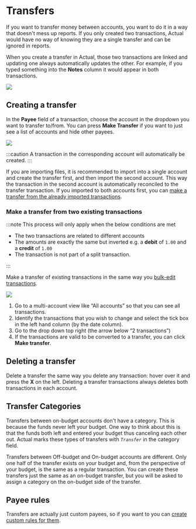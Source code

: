 # Transfers

If you want to transfer money between accounts, you want to do it in a way that doesn't mess up reports. If you only created two transactions, Actual would have no way of knowing they are a single transfer and can be ignored in reports.

When you create a transfer in Actual, those two transactions are linked and updating one always automatically updates the other. For example, if you typed something into the **Notes** column it would appear in both transactions.

![](/img/transfers/transfer-complete.png)

## Creating a transfer

In the **Payee** field of a transaction, choose the account in the dropdown you want to transfer to/from. You can press **Make Transfer** if you want to just see a list of accounts and hide other payees.

![](/img/transfers/payees-dropdown.png)

:::caution
A transaction in the corresponding account will automatically be created.
:::

If you are importing files, it is recommended to import into a single account and create the transfer first, and then import the second account. This way the transaction in the second account is automatically reconciled to the transfer transaction. If you imported to both accounts first, you can [make a transfer from the already imported transactions](#make-a-transfer-from-two-existing-transactions).

### Make a transfer from two existing transactions

:::note
This process will only apply when the below conditions are met

- The two transactions are related to different accounts
- The amounts are exactly the same but inverted e.g. a **debit** of `1.00` and a **credit** of `1.00`
- The transaction is not part of a split transaction.

:::

Make a transfer of existing transactions in the same way you [bulk-edit transactions](bulk-editing.md).

![](/img/transfers/make-transfer-tooltip.png)

1. Go to a multi-account view like “All accounts” so that you can see all transactions.
2. Identify the transactions that you wish to change and select the tick box in the left hand column (by the date column).
3. Go to the drop down top right (the arrow below “2 transactions”)
4. If the transactions are valid to be converted to a transfer, you can click **Make transfer**.

## Deleting a transfer

Delete a transfer the same way you delete any transaction: hover over it and press the **X** on the left. Deleting a transfer transactions always deletes both transactions in each account.

## Transfer Categories

Transfers between on-budget accounts don't have a category.  This is because the funds never left your budget.  One way to think about this is that the funds both left and entered your budget thus canceling each other out. Actual marks these types of transfers with _`Transfer`_ in the category field.

Transfers between Off-budget and On-budget accounts are different.  Only one half of the transfer exists on your budget and, from the perspective of your budget, is the same as a regular transaction.  You can create these transfers just the same as an on-budget transfer, but you will be asked to assign a category on the on-budget side of the transfer.

## Payee rules

Transfers are actually just custom payees, so if you want to you can [create custom rules for them](./payees.md#transfer-payees).
